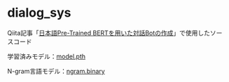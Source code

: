 # dialog_sys
Qiita記事「[日本語Pre-Trained BERTを用いた対話Botの作成](https://qiita.com/Tamoon/items/1638ce7f1a3a82149c9a)」で使用したソースコード

学習済みモデル：[model.pth](https://drive.google.com/file/d/1pZK2I8rCTjiXZDxAe9xEaCpsEFpj9_QT/view?usp=sharing)

N-gram言語モデル：[ngram.binary](https://drive.google.com/file/d/1K9T-5pRTj3kNQkvJ4-7rVeds5pCUTcDT/view?usp=sharing])